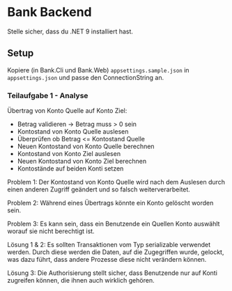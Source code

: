 # Bank Backend

Stelle sicher, dass du .NET 9 installiert hast.

## Setup

Kopiere (in Bank.Cli und Bank.Web) `appsettings.sample.json` in `appsettings.json` und passe den ConnectionString an.

### Teilaufgabe 1 - Analyse

Übertrag von Konto Quelle auf Konto Ziel:

- Betrag validieren -> Betrag muss > 0 sein
- Kontostand von Konto Quelle auslesen
- Überprüfen ob Betrag <= Kontostand Quelle
- Neuen Kontostand von Konto Quelle berechnen
- Kontostand von Konto Ziel auslesen
- Neuen Kontostand von Konto Ziel berechnen
- Kontostände auf beiden Konti setzen

Problem 1: Der Kontostand von Konto Quelle wird nach dem Auslesen
durch einen anderen Zugriff geändert und so falsch weiterverarbeitet.

Problem 2: Während eines Übertrags könnte ein Konto gelöscht worden sein.

Problem 3: Es kann sein, dass ein Benutzende ein Quellen Konto auswählt worauf sie nicht berechtigt ist.

Lösung 1 & 2: Es sollten Transaktionen vom Typ serializable verwendet werden. Durch diese werden die Daten,
auf die Zugegriffen wurde, gelockt, was dazu führt, dass andere Prozesse diese nicht verändern können.

Lösung 3: Die Authorisierung stellt sicher, dass Benutzende nur auf Konti zugreifen können, die ihnen auch
wirklich gehören.
